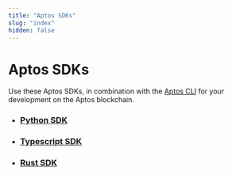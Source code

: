 ```yaml
---
title: "Aptos SDKs"
slug: "index"
hidden: false
---
```


# Aptos SDKs

Use these Aptos SDKs, in combination with the [Aptos CLI](/cli-tools/aptos-cli-tool/index.md) for your development on the Aptos blockchain.

- ### [Python SDK](python-sdk.md)

- ### [Typescript SDK](ts-sdk/index)

- ### [Rust SDK](rust-sdk.md)
